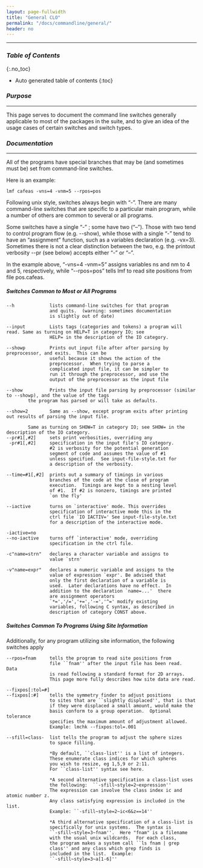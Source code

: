 ```yaml
---
layout: page-fullwidth
title: "General CLO"
permalink: "/docs/commandline/general/"
header: no
---
```


____________________________________________________________

### _Table of Contents_
{:.no_toc}
*  Auto generated table of contents
{:toc} 

### _Purpose_
_____________________________________________________________
This page serves to document the command line switches generally applicable to most of the packages in the suite, and to give an idea of the usage cases of certain switches and switch types.

### _Documentation_
_____________________________________________________________
All of the programs have special branches that may be (and sometimes must be) set from command-line switches.

Here is an example:

    lmf cafeas -vns=4 -vnm=5 --rpos=pos 

Following unix style, switches always begin with “-”. There are many command-line switches that are specific to a particular main program, while a number of others are common to several or all programs.

Some switches have a single “-” ; some have two (“–”). Those with two tend to control program flow (e.g. --show), while those with a single “-” tend to have an “assignment” function, such as a variables declaration (e.g. -vx=3). Sometimes there is not a clear distinction between the two, e.g. the printout verbosity --pr (see below) accepts either “-” or “–”.

In the example above, “-vns=4 -vnm=5“ assigns variables ns and nm to 4 and 5, respectively, while “--rpos=pos” tells lmf to read site positions from file pos.cafeas.

##### _Switches Common to Most or All Programs_

    --h             lists command-line switches for that program
                    and quits.  (warning: sometimes documentation
                    is slightly out of date)
    
	--input         Lists tags (categories and tokens) a program will read. Same as turning on HELP=T in category IO; see
                    HELP= in the description of the IO category.
	
	--showp         Prints out input file after after parsing by preprocessor, and exits.  This can be
                    useful because it shows the action of the
                    preprocessor.  When trying to parse a
                    complicated input file, it can be simpler to
                    run it through the preprocessor, and use the
                    output of the preprocessor as the input file

	--show          Prints the input file parsing by preprocessor (similar to --showp), and the value of the tags
			the program has parsed or will take as defaults.
			
	--show=2        Same as --show, except program exits after printing out results of parsing the input file.
			
			Same as turning on SHOW=T in category IO; see SHOW= in the description of the IO category.					
	--pr#1[,#2]     sets print verbosities, overriding any
     -pr#1[,#2]     specification in the input file's IO category.
                    #2 is verbosity for the potential generation
                    segment of code and assumes the value of #1
                    unless specified.  See input-file-style.txt for
                    a description of the verbosity.
					
	--time=#1[,#2]  prints out a summary of timings in various
                    branches of the code at the close of program
                    execution.  Timings are kept to a nesting level
                    of #1.  If #2 is nonzero, timings are printed
                    `on the fly'
					
	--iactive       turns on `interactive' mode. This overrides
                    specification of interactive mode this in the
                    ctrl file `IO IACTIV=' See input-file-style.txt
                    for a description of the interactive mode.
					
	-iactive=no     
    --no-iactive    turns off `interactive' mode, overriding
                    specification in the ctrl file.
					
	-c"name=strn"   declares a character variable and assigns to
                    value `strn'
					
	-v"name=expr"   declares a numeric variable and assigns to the
                    value of expression `expr'. Be advised that
                    only the first declaration of a variable is
                    used.  Later declarations have no effect.  In
                    addition to the declaration `name=...'  there
                    are assignment operators
                    `*=','/=','+=','-=','^=' modify existing
                    variables, following C syntax, as described in
                    description of category CONST above.

##### _Switches Common To Programs Using Site Information_
Additionally, for any program utilizing site information, the following switches apply

    --rpos=fnam     tells the program to read site positions from
                    file ``fnam'' after the input file has been read.  Data
                    is read following a standard format for 2D arrays.
                    This page more fully describes how site data are read.
					
	--fixpos[:tol=#]
	--fixpos[:#]    tells the symmetry finder to adjust positions
                    to sites that are ``slightly displaced'', that is that
                    if they were displaced a small amount, would make the
                    basis conform to a group operation.  Optional tolerance
                    specifies the maximum amount of adjustment allowed.
                    Example: lmchk --fixpos:tol=.001
				   
	--sfill=class-  list tells the program to adjust the sphere sizes
                    to space filling.
					
                    *By default, ``class-list'' is a list of integers.
                    These enumerate class indices for which spheres
                    you wish to resize, eg 1,5,9 or 2:11.
                    For ``class-list'' syntax see here.
					
                    *A second alternative specification a class-list uses
                    the following:  ``-sfill~style=2~expression''
                    The expression can involve the class index ic and atomic number z.
                    Any class satisfying expression is included in the list.
                    Example: ``-sfill~style=2~ic<6&z==14''
					
                    *A third alternative specification of a class-list is
                    specifically for unix systems.  The syntax is
                    ``-sfill~style=3~fnam''.  Here "fnam" is a filename
                    with the usual unix wildcards.  For each class,
                    the program makes a system call ``ls fnam | grep
                    class'' and any class which grep finds is
                    included in the list.  Example:
                    ``-sfill~style=3~a[1-6]''
